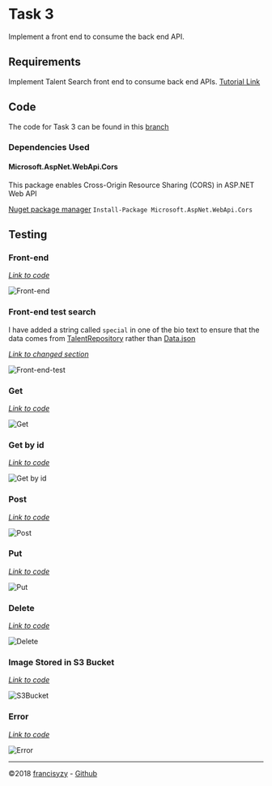 # Task 3

Implement a front end to consume the back end API.

## Requirements

Implement Talent Search front end to consume back end APIs. [Tutorial Link](mycsc.net/cloud-service/restful/e-learning-week-activity/)

## Code

The code for Task 3 can be found in this [branch](https://github.com/francisyzy/CSCAssignment/tree/Task3)

### Dependencies Used

#### Microsoft.AspNet.WebApi.Cors

This package enables Cross-Origin Resource Sharing (CORS) in ASP.NET Web API

[Nuget package manager](https://www.nuget.org/packages/Microsoft.AspNet.WebApi.Cors)
``` Install-Package Microsoft.AspNet.WebApi.Cors ```

## Testing

### Front-end

*[Link to code](https://github.com/francisyzy/CSCAssignment/tree/Task3/CSCAssignment/TalentSearch)*

![Front-end](Pictures/Task3/Front-end.png)

### Front-end test search

I have added a string called ```special``` in one of the bio text to ensure that the data comes from [TalentRepository](https://github.com/francisyzy/CSCAssignment/blob/Task3/CSCAssignment/Models/TalentRepository.cs#L19) rather than [Data.json](https://github.com/francisyzy/CSCAssignment/blob/Task3/CSCAssignment/TalentSearch/data.json#L7)

*[Link to changed section](https://github.com/francisyzy/CSCAssignment/blob/Task3/CSCAssignment/Models/TalentRepository.cs#L19)*

![Front-end-test](Pictures/Task3/Front-end-test.png)

### Get

*[Link to code](https://github.com/francisyzy/CSCAssignment/blob/Task3/CSCAssignment/Controllers/TalentsController.cs#L18-L23)*

![Get](Pictures/Task3/Get.png)

### Get by id

*[Link to code](https://github.com/francisyzy/CSCAssignment/blob/Task3/CSCAssignment/Controllers/TalentsController.cs#L25-L35)*

![Get by id](Pictures/Task3/Get-by-Id.png)

### Post

*[Link to code](https://github.com/francisyzy/CSCAssignment/blob/Task3/CSCAssignment/Controllers/TalentsController.cs#L38-L61)*

![Post](Pictures/Task3/Post.png)

### Put

*[Link to code](https://github.com/francisyzy/CSCAssignment/blob/Task3/CSCAssignment/Controllers/TalentsController.cs#L64-L79)*

![Put](Pictures/Task3/Put.png)

### Delete

*[Link to code](https://github.com/francisyzy/CSCAssignment/blob/Task3/CSCAssignment/Controllers/TalentsController.cs#L82-L98)*

![Delete](Pictures/Task3/Delete.png)

### Image Stored in S3 Bucket

*[Link to code](https://github.com/francisyzy/CSCAssignment/blob/Task3/CSCAssignment/TalentSearch/script.js#L33)*

![S3Bucket](Pictures/Task3/Using-S3Bucket.png)

### Error

*[Link to code](https://github.com/francisyzy/CSCAssignment/blob/Task3/CSCAssignment/TalentSearch/script.js#L63-L64)*

![Error](Pictures/Task3/Error-With-Retry.png)

---
©2018 [francisyzy](http://francisyzy.github.io) - [Github](https://github.com/francisyzy)